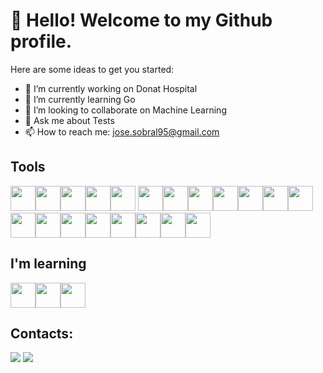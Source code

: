 # 👋 Hello! Welcome to my Github profile.

Here are some ideas to get you started:

- 🔭 I’m currently working on Donat Hospital
- 🌱 I’m currently learning Go
- 👯 I’m looking to collaborate on Machine Learning
- 💬 Ask me about Tests
- 📫 How to reach me: jose.sobral95@gmail.com

## Tools

<img loading="lazy" width="40" height="40" src="https://cdn.jsdelivr.net/gh/devicons/devicon/icons/ruby/ruby-original.svg" /><img loading="lazy" width="40" height="40" src="https://cdn.jsdelivr.net/gh/devicons/devicon/icons/rails/rails-original-wordmark.svg" /><img loading="lazy" width="40" height="40" src="https://cdn.jsdelivr.net/gh/devicons/devicon/icons/python/python-original.svg" /><img loading="lazy" width="40" height="40" src="https://cdn.jsdelivr.net/gh/devicons/devicon/icons/django/django-plain.svg" /><img loading="lazy" width="40" height="40" src="https://cdn.jsdelivr.net/gh/devicons/devicon/icons/heroku/heroku-original.svg" /> <img loading="lazy" width="40" height="40" src="https://cdn.jsdelivr.net/gh/devicons/devicon/icons/amazonwebservices/amazonwebservices-original.svg" /><img loading="lazy" width="40" height="40" src="https://cdn.jsdelivr.net/gh/devicons/devicon/icons/bitbucket/bitbucket-original.svg" /><img loading="lazy" width="40" height="40" src="https://cdn.jsdelivr.net/gh/devicons/devicon/icons/elixir/elixir-original.svg" /><img loading="lazy" width="40" height="40" src="https://cdn.jsdelivr.net/gh/devicons/devicon/icons/matlab/matlab-original.svg" /><img loading="lazy" width="40" height="40" src="https://cdn.jsdelivr.net/gh/devicons/devicon/icons/bitbucket/bitbucket-original.svg" /><img loading="lazy" src="https://cdn.jsdelivr.net/gh/devicons/devicon/icons/git/git-original.svg" width="40" height="40"/><img loading="lazy" width="40" height="40" src="https://cdn.jsdelivr.net/gh/devicons/devicon/icons/docker/docker-original.svg" /><img loading="lazy" width="40" height="40" src="https://cdn.jsdelivr.net/gh/devicons/devicon/icons/jenkins/jenkins-line.svg" /><img loading="lazy" width="40" height="40" src="https://cdn.jsdelivr.net/gh/devicons/devicon/icons/jupyter/jupyter-original.svg" /><img loading="lazy" width="40" height="40" src="https://cdn.jsdelivr.net/gh/devicons/devicon/icons/matlab/matlab-original.svg" /><img loading="lazy" width="40" height="40" src="https://cdn.jsdelivr.net/gh/devicons/devicon/icons/pytorch/pytorch-original.svg" /><img loading="lazy" width="40" height="40" src="https://cdn.jsdelivr.net/gh/devicons/devicon/icons/tensorflow/tensorflow-original.svg" /><img loading="lazy" width="40" height="40" src="https://cdn.jsdelivr.net/gh/devicons/devicon/icons/css3/css3-original.svg" /><img loading="lazy" width="40" height="40" src="https://cdn.jsdelivr.net/gh/devicons/devicon/icons/html5/html5-original.svg" /><img loading="lazy" width="40" height="40" src="https://cdn.jsdelivr.net/gh/devicons/devicon/icons/linux/linux-original.svg" />          

## I'm learning
<img loading="lazy" width="40" height="40" src="https://cdn.jsdelivr.net/gh/devicons/devicon/icons/go/go-original.svg" /><img loading="lazy" width="40" height="40" src="https://cdn.jsdelivr.net/gh/devicons/devicon/icons/pytorch/pytorch-original.svg" /><img loading="lazy" width="40" height="40" src="https://cdn.jsdelivr.net/gh/devicons/devicon/icons/tensorflow/tensorflow-original.svg" />                    

## Contacts:
<div>
<a href = "mailto:jose.sobral95@gmail.com"><img loading="lazy" src="https://img.shields.io/badge/Gmail-D14836?style=for-the-badge&logo=gmail&logoColor=white" target="_blank"></a>
<a href="https://www.linkedin.com/in/jos%C3%A9-sobral-80a6aa119" target="_blank"><img loading="lazy" src="https://img.shields.io/badge/-LinkedIn-%230077B5?style=for-the-badge&logo=linkedin&logoColor=white" target="_blank"></a>   
</div>
